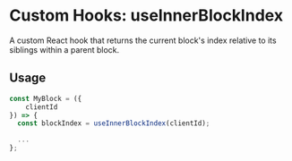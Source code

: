 # Custom Hooks: useInnerBlockIndex

A custom React hook that returns the current block's index relative to its siblings
within a parent block.

## Usage

```jsx
const MyBlock = ({
	clientId
}) => {
  const blockIndex = useInnerBlockIndex(clientId);

  ...
};
```
